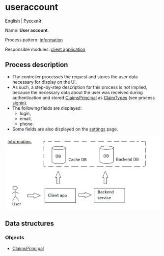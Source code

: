 # useraccount 

[English](useraccount.md) | [Русский](useraccount.ru.md)

Name: **User account**.

Process pattern: [information](../../processpatterns/information.md)

Responsible modules: [client application](../../frontend/customerclient.md)

## Process description

- The controller processes the request and stores the user data necessary for display on the UI.
- As such, a step-by-step description for this process is not implied, because the necessary data about the user was received during authentication and stored [ClaimsPrincipal](https://learn.microsoft.com/en-us/dotnet/api/system.security.claims.claimsprincipal) as [ClaimTypes](https://learn.microsoft.com/en-us/dotnet/api/system.security.claims.claimtypes) (see process [signin](../customer/signin.md)).
- The following fields are displayed:
    - login,
    - email,
    - phone.
- Some fields are also displayed on the [settings](../customer/settings.md) page.

![information_overall](../../img/information_overall.png)

## Data structures

### Objects 

- [ClaimsPrincipal](https://learn.microsoft.com/en-us/dotnet/api/system.security.claims.claimsprincipal)
